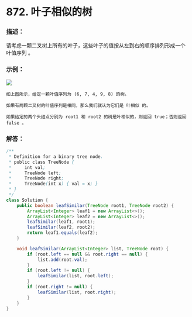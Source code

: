 # 872. 叶子相似的树

### 描述：
请考虑一颗二叉树上所有的叶子，这些叶子的值按从左到右的顺序排列形成一个 叶值序列 。

### 示例：
![](https://s3-lc-upload.s3.amazonaws.com/uploads/2018/07/16/tree.png)
```
如上图所示，给定一颗叶值序列为 (6, 7, 4, 9, 8) 的树。

如果有两颗二叉树的叶值序列是相同，那么我们就认为它们是 叶相似 的。

如果给定的两个头结点分别为 root1 和 root2 的树是叶相似的，则返回 true；否则返回 false 。
```
### 解答：
```java
/**
 * Definition for a binary tree node.
 * public class TreeNode {
 *     int val;
 *     TreeNode left;
 *     TreeNode right;
 *     TreeNode(int x) { val = x; }
 * }
 */
class Solution {
    public boolean leafSimilar(TreeNode root1, TreeNode root2) {
        ArrayList<Integer> leaf1 = new ArrayList<>();
        ArrayList<Integer> leaf2 = new ArrayList<>();
        leafSimilar(leaf1, root1);
        leafSimilar(leaf2, root2);
        return leaf1.equals(leaf2);
    }

    void leafSimilar(ArrayList<Integer> list, TreeNode root) {
        if (root.left == null && root.right == null) {
            list.add(root.val);
        }
        if (root.left != null) {
            leafSimilar(list, root.left);
        }
        if (root.right != null) {
            leafSimilar(list, root.right);
        }
    }
}
```